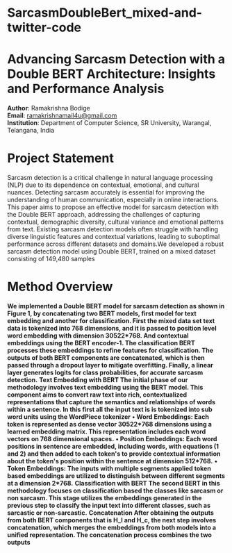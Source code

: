 # SarcasmDoubleBert_mixed-and-twitter-code
# Advancing Sarcasm Detection with a Double BERT Architecture: Insights and Performance Analysis

**Author**: Ramakrishna Bodige  
**Email**: ramakrishnamail4u@gmail.com  
**Institution**: Department of Computer Science, SR University, Warangal, Telangana, India
# Project Statement
Sarcasm detection is a critical challenge in natural language processing (NLP) due to its dependence on contextual, emotional, and cultural nuances. Detecting sarcasm accurately is essential for improving the understanding of human communication, especially in online interactions. This paper aims to propose an effective model for sarcasm detection with the Double BERT approach, addressing the challenges of capturing contextual, demographic diversity, cultural variance and emotional patterns from text. Existing sarcasm detection models often struggle with handling diverse linguistic features and contextual variations, leading to suboptimal performance across different datasets and domains.We developed a robust sarcasm detection model using Double BERT, trained on a mixed dataset consisting of 149,480 samples
# Method Overview
**We implemented a Double BERT model for sarcasm detection as shown in Figure 1, by concatenating two BERT models, first model for text embedding and another for classification. First the mixed data set text data is tokenized into 768 dimensions, and it is passed to position level word embedding with dimension 30522*768. And contextual embeddings using the BERT encoder-1. The classification BERT processes these embeddings to refine features for classification. The outputs of both BERT components are concatenated, which is then passed through a dropout layer to mitigate overfitting. Finally, a linear layer generates logits for class probabilities, for accurate sarcasm detection.**
**Text Embedding with BERT
The initial phase of our methodology involves text embedding using the BERT model. This component aims to convert raw text into rich, contextualized representations that capture the semantics and relationships of words within a sentence. In this first all the input text is is tokenized into sub word units using the WordPiece tokenizer**
**•	Word Embeddings: Each token is represented as dense vector 30522*768 dimensions using a learned embedding matrix. This representation includes each word vectors on 768 dimensional spaces.**
**•	Position Embeddings: Each word positions in sentence are embedded, including words, with equations (1 and 2) and then added to each token's to provide contextual information about the token's position within the sentence at dimension 512*768.**
**•	Token Embeddings: The inputs with multiple segments applied token based embeddings are utilized to distinguish between different segments at a dimension 2*768.**
**Classification with BERT
The second BERT in this methodology focuses on classification based the classes like sarcasm or non sarcasm. This stage utilizes the embeddings generated in the previous step to classify the input text into different classes, such as sarcastic or non-sarcastic.**
**Concatenation
After obtaining the outputs from both BERT components that is H_l  and H_c, the next step involves concatenation, which merges the embeddings from both models into a unified representation. The concatenation process combines the two outputs**
